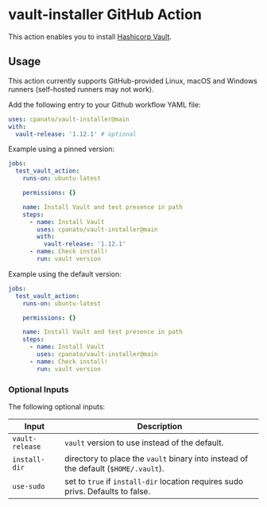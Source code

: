 # vault-installer GitHub Action

This action enables you to install [Hashicorp Vault](https://developer.hashicorp.com/vault).

## Usage

This action currently supports GitHub-provided Linux, macOS and Windows runners (self-hosted runners may not work).

Add the following entry to your Github workflow YAML file:

```yaml
uses: cpanato/vault-installer@main
with:
  vault-release: '1.12.1' # optional
```

Example using a pinned version:

```yaml
jobs:
  test_vault_action:
    runs-on: ubuntu-latest

    permissions: {}

    name: Install Vault and test presence in path
    steps:
      - name: Install Vault
        uses: cpanato/vault-installer@main
        with:
          vault-release: '1.12.1'
      - name: Check install!
        run: vault version
```

Example using the default version:

```yaml
jobs:
  test_vault_action:
    runs-on: ubuntu-latest

    permissions: {}

    name: Install Vault and test presence in path
    steps:
      - name: Install Vault
        uses: cpanato/vault-installer@main
      - name: Check install!
        run: vault version
```


### Optional Inputs

The following optional inputs:

| Input | Description |
| --- | --- |
| `vault-release` | `vault` version to use instead of the default. |
| `install-dir` | directory to place the `vault` binary into instead of the default (`$HOME/.vault`). |
| `use-sudo` | set to `true` if `install-dir` location requires sudo privs. Defaults to false. |
